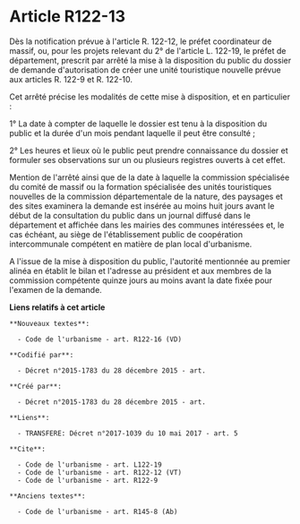 # Article R122-13

Dès la notification prévue à l'article R. 122-12, le préfet coordinateur de massif, ou, pour les projets relevant du 2° de
l'article L. 122-19, le préfet de département, prescrit par arrêté la mise à la disposition du public du dossier de demande
d'autorisation de créer une unité touristique nouvelle prévue aux articles R. 122-9 et R. 122-10. 

Cet arrêté précise les modalités de cette mise à disposition, et en particulier : 

1° La date à compter de laquelle le dossier est tenu à la disposition du public et la durée d'un mois pendant laquelle il
peut être consulté ; 

2° Les heures et lieux où le public peut prendre connaissance du dossier et formuler ses observations sur un ou plusieurs
registres ouverts à cet effet. 

Mention de l'arrêté ainsi que de la date à laquelle la commission spécialisée du comité de massif ou la formation spécialisée
des unités touristiques nouvelles de la commission départementale de la nature, des paysages et des sites examinera la
demande est insérée au moins huit jours avant le début de la consultation du public dans un journal diffusé dans le
département et affichée dans les mairies des communes intéressées et, le cas échéant, au siège de l'établissement public de
coopération intercommunale compétent en matière de plan local d'urbanisme. 

A l'issue de la mise à disposition du public, l'autorité mentionnée au premier alinéa en établit le bilan et l'adresse au
président et aux membres de la commission compétente quinze jours au moins avant la date fixée pour l'examen de la demande.

**Liens relatifs à cet article**

	**Nouveaux textes**:

	  - Code de l'urbanisme - art. R122-16 (VD)

	**Codifié par**:

	  - Décret n°2015-1783 du 28 décembre 2015 - art.

	**Créé par**:

	  - Décret n°2015-1783 du 28 décembre 2015 - art.

	**Liens**:

	  - TRANSFERE: Décret n°2017-1039 du 10 mai 2017 - art. 5

	**Cite**:

	  - Code de l'urbanisme - art. L122-19
	  - Code de l'urbanisme - art. R122-12 (VT)
	  - Code de l'urbanisme - art. R122-9

	**Anciens textes**:

	  - Code de l'urbanisme - art. R145-8 (Ab)
